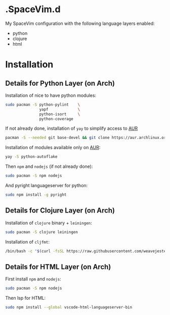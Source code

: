 # .SpaceVim.d

My SpaceVim configuration with the following language layers enabled:
- python
- clojure
- html

# Installation

## Details for Python Layer (on Arch)

Installation of nice to have python modules:

```bash
sudo pacman -S python-pylint    \
               yapf             \
               python-isort     \
               python-coverage
```

If not already done, installation of `yay` to simplify access to [AUR](https://aur.archlinux.org/)

```bash
pacman -S --needed git base-devel && git clone https://aur.archlinux.org/yay.git && cd yay && makepkg -si
```

Installation of modules available only on [AUR](https://aur.archlinux.org/):

```bash
yay -S python-autoflake
```

Then `npm` and `nodejs` (if not already done):

```bash
sudo pacman -S npm nodejs
```

And pyright languageserver for python:

```bash
sudo npm install -g pyright
```

## Details for Clojure Layer (on Arch)

Installation of `clojure` binary + `leiningen`:

```bash
sudo pacman -S clojure leiningen
```

Installation of `cljfmt`:

```bash
/bin/bash -c "$(curl -fsSL https://raw.githubusercontent.com/weavejester/cljfmt/HEAD/install.sh)"
```

## Details for HTML Layer (on Arch)

First install `npm` and `nodejs`:

```bash
sudo pacman -S npm nodejs
```

Then lsp for HTML:

```bash
sudo npm install --global vscode-html-languageserver-bin
```

